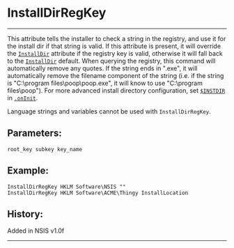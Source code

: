 # InstallDirRegKey

---

This attribute tells the installer to check a string in the registry, and use it for the install dir if that string is valid. If this attribute is present, it will override the [`InstallDir`][1] attribute if the registry key is valid, otherwise it will fall back to the [`InstallDir`][1] default. When querying the registry, this command will automatically remove any quotes. If the string ends in ".exe", it will automatically remove the filename component of the string (i.e. if the string is "C:\program files\poop\poop.exe", it will know to use "C:\program files\poop"). For more advanced install directory configuration, set [`$INSTDIR`][2] in [`.onInit`][3].

Language strings and variables cannot be used with `InstallDirRegKey`.

## Parameters:

    root_key subkey key_name

## Example:

	InstallDirRegKey HKLM Software\NSIS ""
	InstallDirRegKey HKLM Software\ACME\Thingy InstallLocation

## History:

Added in NSIS v1.0f

---

[1]: InstallDir.markdown
[2]: ../Variables/INSTDIR.markdown
[3]: ../Callbacks/onInit.markdown